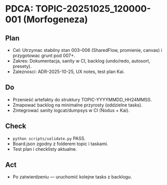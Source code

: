 # PDCA: TOPIC-20251025_120000-001 (Morfogeneza)

## Plan
- Cel: Utrzymac stabilny stan 003–006 (SharedFlow, promienie, canvas) i przygotowac grunt pod 007+.
- Zakres: Dokumentacja, sanity w CI, backlog (undo/redo, autosort, presety).
- Zaleznosci: ADR-2025-10-25, UX notes, test plan Kai.

## Do
- Przenieść artefakty do struktury TOPIC-YYYYMMDD_HH24MMSS.
- Zmapować backlog na minimalne przyrosty (oddzielne tasks).
- Zintegrować sanity logcat/dumpsys w CI (Nodus + Kai).

## Check
- `python scripts/validate.py` PASS.
- Board.json zgodny z folderem topic i taskami.
- Test plan i checklisty aktualne.

## Act
- Po zatwierdzeniu — uruchomić kolejne tasks z backlogu.
